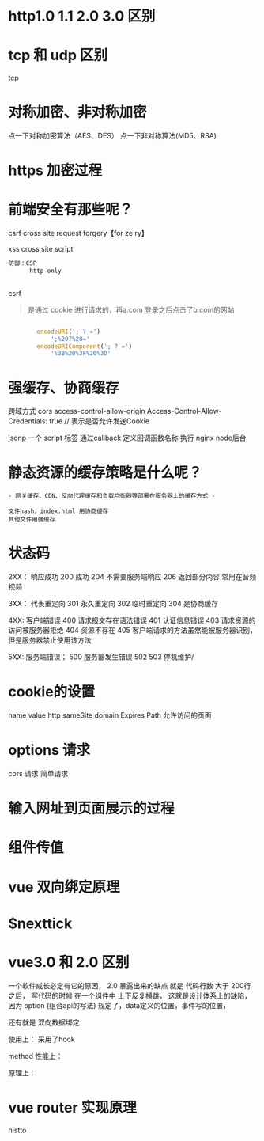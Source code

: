 # http1.0 1.1 2.0 3.0 区别

# tcp 和 udp 区别
tcp 

# 对称加密、非对称加密
点一下对称加密算法（AES、DES）
点一下非对称算法(MD5、RSA)



# https 加密过程

# 前端安全有那些呢？
csrf
cross site request forgery【for ze ry】

xss
cross site script
```js
防御：CSP 
      http-only
      
```
csrf
> 是通过 cookie 进行请求的，再a.com 登录之后点击了b.com的网站
```js

        encodeURI('; ? =')
            ';%20?%20='
        encodeURIComponent('; ? =')
            '%3B%20%3F%20%3D'
```

# 强缓存、协商缓存

跨域方式
 cors
    access-control-allow-origin
    Access-Control-Allow-Credentials: true   // 表示是否允许发送Cookie

 jsonp
    一个 script 标签
    通过callback 定义回调函数名称
    执行
 nginx
 node后台


# 静态资源的缓存策略是什么呢？
    - 网关缓存、CDN、反向代理缓存和负载均衡器等部署在服务器上的缓存方式 -

    文件hash，index.html 用协商缓存
    其他文件用强缓存

# 状态码
2XX：  响应成功
    200 成功
    204 不需要服务端响应
    206 返回部分内容  常用在音频 视频

3XX：  代表重定向
    301 永久重定向
    302 临时重定向
    304 是协商缓存

4XX:   客户端错误
    400 请求报文存在语法错误
    401 认证信息错误
    403 请求资源的访问被服务器拒绝
    404 资源不存在
    405 客户端请求的方法虽然能被服务器识别，但是服务器禁止使用该方法

5XX:   服务端错误；
    500 服务器发生错误
    502 
    503 停机维护/

# cookie的设置
name
value
http
sameSite
domain
Expires
Path  允许访问的页面

# options 请求
cors 请求
简单请求 

# 输入网址到页面展示的过程

# 组件传值

# vue 双向绑定原理


# $nexttick


# vue3.0 和 2.0 区别
一个软件成长必定有它的原因，
2.0 暴露出来的缺点  就是 代码行数 大于 200行之后，
写代码的时候 在一个组件中 上下反复横跳，
这就是设计体系上的缺陷，因为 option (组合api的写法) 规定了，data定义的位置，事件写的位置，

还有就是 双向数据绑定


使用上：
采用了hook

method
性能上：


原理上：



# vue router 实现原理
histto
